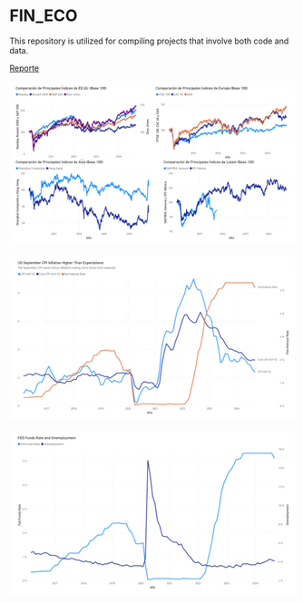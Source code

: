 # FIN_ECO
This repository is utilized for compiling projects that involve both code and data.



[Reporte](scrapping/Stock%20Data%20Yahoo/Reporte.pdf)



![](scrapping/Stock%20Data%20Yahoo/graph_index.png)

![](scrapping/Stock%20Data%20Yahoo/graph_ipc.png)

![](scrapping/Stock%20Data%20Yahoo/graph_unem.png)




